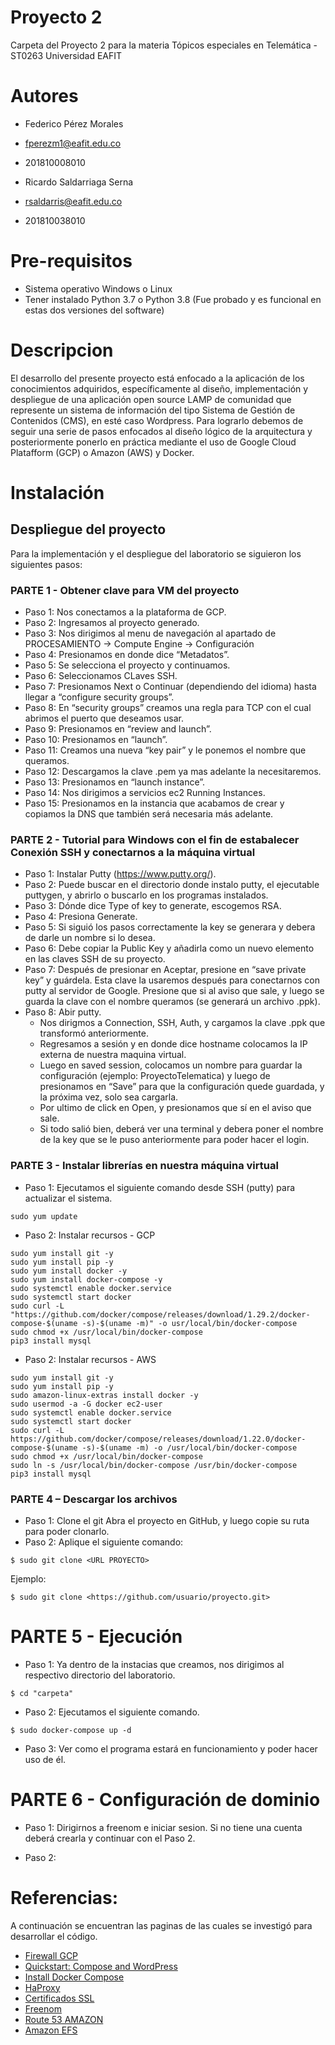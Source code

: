 # Proyecto 2

Carpeta del Proyecto 2 para la materia Tópicos especiales en Telemática - ST0263
Universidad EAFIT

# Autores

+ Federico Pérez Morales
+ fperezm1@eafit.edu.co
+ 201810008010

+ Ricardo Saldarriaga Serna
+ rsaldarris@eafit.edu.co
+ 201810038010

# Pre-requisitos

+ Sistema operativo Windows o Linux
+ Tener instalado Python 3.7 o Python 3.8 (Fue probado y es funcional en estas dos versiones del software)

# Descripcion

El desarrollo del presente proyecto está enfocado a la aplicación de los conocimientos adquiridos, específicamente al diseño, implementación y despliegue de una aplicación open source LAMP de comunidad que represente un sistema de información del tipo Sistema de Gestión de Contenidos (CMS), en esté caso Wordpress.
Para lograrlo debemos de seguir una serie de pasos enfocados al diseño lógico de la arquitectura y posteriormente ponerlo en práctica mediante el uso de Google Cloud Platafform (GCP) o Amazon (AWS) y Docker.

# Instalación

## Despliegue del proyecto

Para la implementación y el despliegue del laboratorio se siguieron los siguientes pasos:

### PARTE 1 - Obtener clave para VM del proyecto

+ Paso 1: Nos conectamos a la plataforma de GCP.
+ Paso 2: Ingresamos al proyecto generado.
+ Paso 3: Nos dirigimos al menu de navegación al apartado de PROCESAMIENTO -> Compute Engine -> Configuración
+ Paso 4: Presionamos en donde dice “Metadatos”.
+ Paso 5: Se selecciona el proyecto y continuamos.
+ Paso 6: Seleccionamos CLaves SSH.
+ Paso 7: Presionamos Next o Continuar (dependiendo del idioma) hasta llegar a “configure security groups”.
+ Paso 8: En “security groups” creamos una regla para TCP con el cual abrimos el puerto que deseamos usar.
+ Paso 9: Presionamos en “review and launch”.
+ Paso 10: Presionamos en “launch”.
+ Paso 11: Creamos una nueva “key pair” y le ponemos el nombre que queramos.
+ Paso 12: Descargamos la clave .pem ya mas adelante la necesitaremos.
+ Paso 13: Presionamos en “launch instance”.
+ Paso 14: Nos dirigimos a servicios ec2 Running Instances.
+ Paso 15: Presionamos en la instancia que acabamos de crear y copiamos la DNS que también será necesaria más adelante.

### PARTE 2 - Tutorial para Windows con el fin de estabalecer Conexión SSH y conectarnos a la máquina virtual

+ Paso 1: Instalar Putty (<https://www.putty.org/>).
+ Paso 2: Puede buscar en el directorio donde instalo putty, el ejecutable puttygen, y abrirlo o buscarlo en los programas instalados.
+ Paso 3: Dónde dice Type of key to generate, escogemos RSA.
+ Paso 4: Presiona Generate.
+ Paso 5: Si siguió los pasos correctamente la key se generara y debera de darle un nombre si lo desea.
+ Paso 6: Debe copiar la Public Key y añadirla como un nuevo elemento en las claves SSH de su proyecto.
+ Paso 7: Después de presionar en Aceptar, presione en “save private key” y guárdela. Esta clave la usaremos después para conectarnos con putty al servidor de Google. Presione que si al aviso que sale, y luego se guarda la clave con el nombre queramos (se generará un archivo .ppk).
+ Paso 8: Abir putty.
    + Nos dirigmos a Connection, SSH, Auth, y cargamos la clave .ppk que transformó anteriormente.
    + Regresamos a sesión y en donde dice hostname colocamos la IP externa de nuestra maquina virtual.
    + Luego en saved session, colocamos un nombre para guardar la configuración (ejemplo: ProyectoTelematica) y luego de presionamos en “Save” para que la configuración quede guardada, y la próxima vez, solo sea cargarla.
    + Por ultimo de click en Open, y presionamos que sí en el aviso que sale.
    + Si todo salió bien, deberá ver una terminal y debera poner el nombre de la key que se le puso anteriormente para poder hacer el login.

### PARTE 3 - Instalar librerías en nuestra máquina virtual

+ Paso 1: Ejecutamos el siguiente comando desde SSH (putty) para actualizar el sistema.
```
sudo yum update
```
+ Paso 2: Instalar recursos - GCP
```
sudo yum install git -y
sudo yum install pip -y
sudo yum install docker -y
sudo yum install docker-compose -y
sudo systemctl enable docker.service
sudo systemctl start docker
sudo curl -L "https://github.com/docker/compose/releases/download/1.29.2/docker-compose-$(uname -s)-$(uname -m)" -o usr/local/bin/docker-compose
sudo chmod +x /usr/local/bin/docker-compose
pip3 install mysql
```

+ Paso 2: Instalar recursos - AWS
```
sudo yum install git -y
sudo yum install pip -y
sudo amazon-linux-extras install docker -y
sudo usermod -a -G docker ec2-user
sudo systemctl enable docker.service
sudo systemctl start docker
sudo curl -L https://github.com/docker/compose/releases/download/1.22.0/docker-compose-$(uname -s)-$(uname -m) -o /usr/local/bin/docker-compose
sudo chmod +x /usr/local/bin/docker-compose
sudo ln -s /usr/local/bin/docker-compose /usr/bin/docker-compose
pip3 install mysql
```

### PARTE 4 – Descargar los archivos

+ Paso 1: Clone el git
Abra el proyecto en GitHub, y luego copie su ruta para poder clonarlo.
+ Paso 2: Aplique el siguiente comando:
```
$ sudo git clone <URL PROYECTO>
```
Ejemplo:
```
$ sudo git clone <https://github.com/usuario/proyecto.git>
```

# PARTE 5 - Ejecución

+ Paso 1: Ya dentro de la instacias que creamos, nos dirigimos al respectivo directorio del laboratorio.
```
$ cd "carpeta"
```
+ Paso 2: Ejecutamos el siguiente comando.
```
$ sudo docker-compose up -d
```
+ Paso 3: Ver como el programa estará en funcionamiento y poder hacer uso de él.

# PARTE 6 - Configuración de dominio

+ Paso 1: Dirigirnos a freenom e iniciar sesion. Si no tiene una cuenta deberá crearla y continuar con el Paso 2.

+ Paso 2:

# Referencias:
A continuación se encuentran las paginas de las cuales se investigó para desarrollar el código.

+ [Firewall GCP](https://cloud.google.com/vpc/docs/using-firewalls#console)
+ [Quickstart: Compose and WordPress](https://docs.docker.com/samples/wordpress/#bring-up-wordpress-in-a-web-browser)
+ [Install Docker Compose](https://docs.docker.com/compose/install/)
+ [HaProxy](https://tecadmin.net/install-and-configure-haproxy-on-centos/)
+ [Certificados SSL](https://certbot.eff.org/lets-encrypt/centosrhel7-other)
+ [Freenom](https://my.freenom.com/)
+ [Route 53 AMAZON](https://www.youtube.com/watch?v=cBohHhCN3TM)
+ [Amazon EFS](https://www.youtube.com/watch?v=cBohHhCN3TM)
